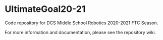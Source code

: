 # UltimateGoal20-21
Code repository for DCS Middle School Robotics 2020-2021 FTC Season.

For more information and documentation, please see the repository wiki.